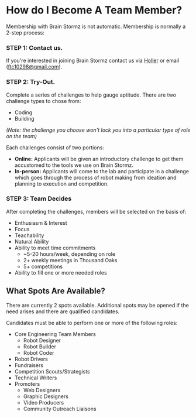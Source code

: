 # How do I Become A Team Member?

Membership with Brain Stormz is not automatic.  Membership is normally a 2-step process:

### STEP 1: Contact us.

If you're interested in joining Brain Stormz contact us via [Holler](https://holler.fyi/s/5bd0f5brainstormz) or email (ftc10298@gmail.com).

### STEP 2: Try-Out.

Complete a series of challenges to help gauge aptitude. 
There are two challenge types to chose from: 
- Coding
- Building

*(Note: the challenge you choose won't lock you into a particular type of role on the team)*

Each challenges consist of two portions:
- **Online:** Applicants will be given an introductory challenge to get them accustomed to the tools we use on Brain Stormz.
- **In-person:** Applicants will come to the lab and participate in a challenge which goes through the process of robot making from ideation and planning to execution and competition.

### STEP 3: Team Decides

After completing the challenges, members will be selected on the basis of:

- Enthusiasm & Interest
- Focus
- Teachability
- Natural Ability
- Ability to meet time commitments
    - ~5-20 hours/week, depending on role
    - 2+ weekly meetings in Thousand Oaks
    - 5+ competitions
- Ability to fill one or more needed roles


## What Spots Are Available?

There are currently 2 spots available. Additional spots may be opened if the need arises and there are qualified candidates.

Candidates must be able to perform one or more of the following roles:

- Core Engineering Team Members
  - Robot Designer
  - Robot Builder
  - Robot Coder
- Robot Drivers
- Fundraisers
- Competition Scouts/Strategists
- Technical Writers
- Promoters
  - Web Designers
  - Graphic Designers
  - Video Producers
  - Community Outreach Liaisons
